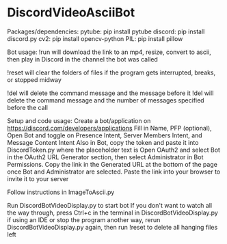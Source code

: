# DiscordVideoAsciiBot

Packages/dependencies: 
pytube: pip install pytube
discord: pip install discord.py
cv2: pip install opencv-python
PIL: pip install pillow

Bot usage: 
!run <link> will download the link to an mp4, resize, convert to ascii, then play in Discord in the channel the bot was called

!reset will clear the folders of files if the program gets interrupted, breaks, or stopped midway

!del will delete the command message and the message before it
!del <number> will delete the command message and the number of messages specified before the call

Setup and code usage: 
Create a bot/application on https://discord.com/developers/applications
Fill in Name, PFP (optional), 
Open Bot and toggle on Presence Intent, Server Members Intent, and Message Content Intent
Also in Bot, copy the token and paste it into DiscordToken.py where the placeholder text is
Open OAuth2 and select Bot in the OAuth2 URL Generator section, then select Administrator in Bot Permissions. Copy the link in the Generated URL at the bottom of the page once Bot and Administrator are selected.
Paste the link into your browser to invite it to your server

Follow instructions in ImageToAscii.py

Run DiscordBotVideoDisplay.py to start bot
If you don't want to watch all the way through, press Ctrl+c in the terminal in DiscordBotVideoDisplay.py if using an IDE or stop the program another way, rerun DiscordBotVideoDisplay.py again, then run !reset to delete all hanging files left 
